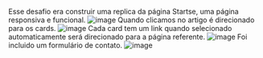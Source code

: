 Esse desafio era construir uma replica da página Startse, uma página responsiva e funcional.
![image](https://user-images.githubusercontent.com/101266380/184546543-c16f7f73-3975-4111-a969-79cb9f11cded.png)
Quando clicamos no artigo é direcionado para os cards.
![image](https://user-images.githubusercontent.com/101266380/184546609-9cbc2fac-d46c-44bd-8e5c-c58fe1328e10.png)
Cada card tem um link quando selecionado automaticamente será direcionado para a página referente.
![image](https://user-images.githubusercontent.com/101266380/184546733-4f4c6979-47b4-4fe2-9ff7-47af5607b816.png)
Foi incluido um formulário de contato.
![image](https://user-images.githubusercontent.com/101266380/184546761-a8b3ec80-bc4c-4f26-b439-72a3f6865757.png)

